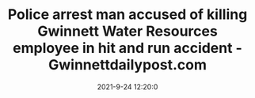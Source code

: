 ---
"title": "Police arrest man accused of killing Gwinnett Water Resources employee in hit and run accident - Gwinnettdailypost.com"
"date": "2021-9-24 12:20:0"
"feed_name": "GOOGLENEWSCONSTRUCTION"
"feed_website": "https://news.google.com/search?q=construction%2Bincident&hl=en-US&gl=US&ceid=US:en"
"feed_rss": "https://news.google.com/rss/search?q=construction%2Bincident&hl=en-US&gl=US&ceid=US:en"
"link": "https://www.gwinnettdailypost.com/local/police-arrest-man-accused-of-killing-gwinnett-water-resources-employee-in-hit-and-run-accident/article_e0eaab8c-1ce2-11ec-ba74-3309d9499760.html"
"source": "{'href': 'https://www.gwinnettdailypost.com', 'title': 'Gwinnettdailypost.com'}"
"file": "_posts/2021-1-1-f01bbe8478a2c6e6c65e56e5c3226cbff62aef84.md"
"accident": "1"
"drilling": "0"
"dead": "0"
"injured": "0"
"arrested": "1"
"where": "unknown site"
"place": "unknown place"
---